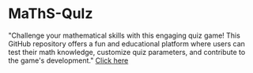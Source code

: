 # MaThS-QuIz
"Challenge your mathematical skills with this engaging quiz game! This GitHub repository offers a fun and educational platform where users can test their math knowledge, customize quiz parameters, and contribute to the game's development."
[Click here](https://rashmi-singh2003.github.io/MaThS-QuIz/MathsQuiz.html)
